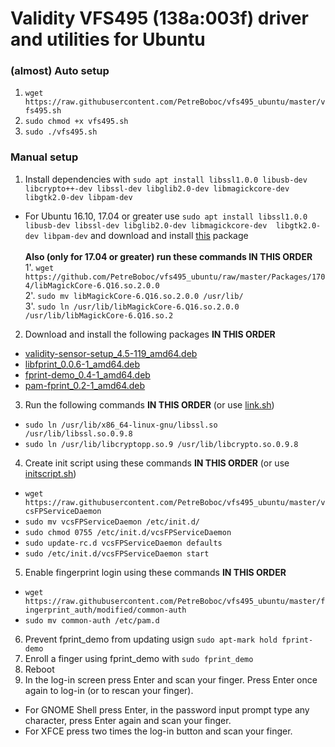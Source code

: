 # Validity VFS495 (138a:003f) driver and utilities for Ubuntu

### (almost) Auto setup
1. `wget https://raw.githubusercontent.com/PetreBoboc/vfs495_ubuntu/master/vfs495.sh` <br/>
2. `sudo chmod +x vfs495.sh`
3. `sudo ./vfs495.sh`

### Manual setup

1.  Install dependencies with `sudo apt install libssl1.0.0 libusb-dev libcrypto++-dev libssl-dev libglib2.0-dev libmagickcore-dev libgtk2.0-dev libpam-dev`
* For Ubuntu 16.10, 17.04 or greater use `sudo apt install libssl1.0.0 libusb-dev libssl-dev libglib2.0-dev libmagickcore-dev  libgtk2.0-dev libpam-dev` and download and install [this](https://github.com/PetreBoboc/vfs495_ubuntu/raw/master/Packages/libcrypto%2B%2B9_5.6.1-6%2Bdeb8u3_amd64.deb) package <br/> <br/>
**Also (only for 17.04 or greater) run these commands IN THIS ORDER** <br/>
1'. `wget https://github.com/PetreBoboc/vfs495_ubuntu/raw/master/Packages/1704/libMagickCore-6.Q16.so.2.0.0` <br/>
2'. `sudo mv libMagickCore-6.Q16.so.2.0.0 /usr/lib/` <br/>
3'. `sudo ln /usr/lib/libMagickCore-6.Q16.so.2.0.0 /usr/lib/libMagickCore-6.Q16.so.2`
2. Download and install the following packages **IN THIS ORDER**
* [validity-sensor-setup_4.5-119_amd64.deb](https://github.com/PetreBoboc/vfs495_ubuntu/blob/master/Packages/validity-sensor-setup_4.5-119_amd64.deb?raw=true)
* [libfprint_0.0.6-1_amd64.deb](https://github.com/PetreBoboc/vfs495_ubuntu/blob/master/Packages/libfprint_0.0.6-1_amd64.deb?raw=true)
* [fprint-demo_0.4-1_amd64.deb](https://github.com/PetreBoboc/vfs495_ubuntu/blob/master/Packages/fprint-demo_0.4-1_amd64.deb?raw=true)
* [pam-fprint_0.2-1_amd64.deb](https://github.com/PetreBoboc/vfs495_ubuntu/blob/master/Packages/pam-fprint_0.2-1_amd64.deb?raw=true)
3. Run the following commands **IN THIS ORDER** (or use [link.sh](https://raw.githubusercontent.com/PetreBoboc/vfs495_ubuntu/master/link.sh))
* `sudo ln /usr/lib/x86_64-linux-gnu/libssl.so /usr/lib/libssl.so.0.9.8`
* `sudo ln /usr/lib/libcryptopp.so.9 /usr/lib/libcrypto.so.0.9.8`
4. Create init script using these commands **IN THIS ORDER** (or use [initscript.sh](https://raw.githubusercontent.com/PetreBoboc/vfs495_ubuntu/master/initscript.sh))
* `wget https://raw.githubusercontent.com/PetreBoboc/vfs495_ubuntu/master/vcsFPServiceDaemon`
* `sudo mv vcsFPServiceDaemon /etc/init.d/`
* `sudo chmod 0755 /etc/init.d/vcsFPServiceDaemon`
* `sudo update-rc.d vcsFPServiceDaemon defaults`
* `sudo /etc/init.d/vcsFPServiceDaemon start`
5. Enable fingerprint login using these commands **IN THIS ORDER**
* `wget https://raw.githubusercontent.com/PetreBoboc/vfs495_ubuntu/master/fingerprint_auth/modified/common-auth`
* `sudo mv common-auth /etc/pam.d`
6. Prevent fprint_demo from updating usign `sudo apt-mark hold fprint-demo`
7. Enroll a finger using fprint_demo with `sudo fprint_demo`
8. Reboot
9. In the log-in screen press Enter and scan your finger. Press Enter once again to log-in (or to rescan your finger).
* For GNOME Shell press Enter, in the password input prompt type any character, press Enter again and scan your finger. 
* For XFCE press two times the log-in button and scan your finger.

